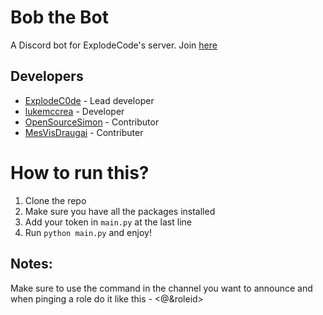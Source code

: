 # Bob the Bot
A Discord bot for ExplodeCode's server. Join [here](https://discord.gg/jWS24SryVx)

## Developers

- [ExplodeC0de](https://github.com/ExplodeC0de) - Lead developer
- [lukemccrea](https://github.com/lukemccrea) - Developer
- [OpenSourceSimon](https://github.com/OpenSourceSimon) - Contributor
- [MesVisDraugai](https://github.com/MesVisiDraugai) - Contributer


# How to run this?
1. Clone the repo
2. Make sure you have all the packages installed
3. Add your token in `main.py` at the last line
4. Run `python main.py` and enjoy!

## Notes:

Make sure to use the command in the channel you want to announce and when pinging a role do it like this - <@&roleid>

